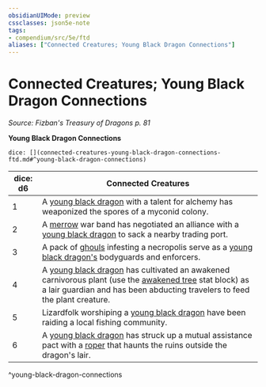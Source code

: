 ```yaml
---
obsidianUIMode: preview
cssclasses: json5e-note
tags:
- compendium/src/5e/ftd
aliases: ["Connected Creatures; Young Black Dragon Connections"]
---
```

# Connected Creatures; Young Black Dragon Connections
*Source: Fizban's Treasury of Dragons p. 81* 

**Young Black Dragon Connections**

`dice: [](connected-creatures-young-black-dragon-connections-ftd.md#^young-black-dragon-connections)`

| dice: d6 | Connected Creatures |
|----------|---------------------|
| 1 | A [young black dragon](/Systems/5e/bestiary/dragon/young-black-dragon.md) with a talent for alchemy has weaponized the spores of a myconid colony. |
| 2 | A [merrow](/Systems/5e/bestiary/monstrosity/merrow.md) war band has negotiated an alliance with a [young black dragon](/Systems/5e/bestiary/dragon/young-black-dragon.md) to sack a nearby trading port. |
| 3 | A pack of [ghouls](/Systems/5e/bestiary/undead/ghoul.md) infesting a necropolis serve as a [young black dragon's](/Systems/5e/bestiary/dragon/young-black-dragon.md) bodyguards and enforcers. |
| 4 | A [young black dragon](/Systems/5e/bestiary/dragon/young-black-dragon.md) has cultivated an awakened carnivorous plant (use the [awakened tree](/Systems/5e/bestiary/plant/awakened-tree.md) stat block) as a lair guardian and has been abducting travelers to feed the plant creature. |
| 5 | Lizardfolk worshiping a [young black dragon](/Systems/5e/bestiary/dragon/young-black-dragon.md) have been raiding a local fishing community. |
| 6 | A [young black dragon](/Systems/5e/bestiary/dragon/young-black-dragon.md) has struck up a mutual assistance pact with a [roper](/Systems/5e/bestiary/monstrosity/roper.md) that haunts the ruins outside the dragon's lair. |
^young-black-dragon-connections